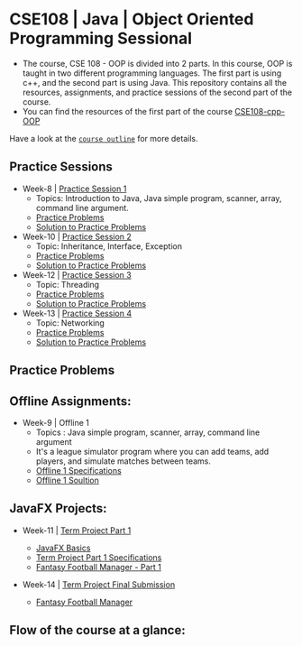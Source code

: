 
# CSE108 | Java | Object Oriented Programming Sessional

- The course, CSE 108 - OOP is divided into 2 parts. In this course, OOP is taught in two different programming languages. The first part is using c++, and the second part is using Java. This repository contains all the resources, assignments, and practice sessions of the second part of the course. 
- You can find the resources of the first part of the course [CSE108-cpp-OOP](https://github.com/MdRaihanSobhan/CSE-108--CPP--Object-Oriented-Programming-Sessional)

Have a look at the [`course outline`](/Course%20Outline.pdf) for more details.

## Practice Sessions
- Week-8 | [Practice Session 1](/Week%2008%20|%20Java%20Intro/)
  - Topics: Introduction to Java, Java simple program, scanner, array, command line argument.  
  - [Practice Problems](/Week%2008%20|%20Java%20Intro/Java_Practice_1/)
  - [Solution to Practice Problems](/Week%2008%20|%20Java%20Intro/Java%20Practice%20Solution/)
- Week-10 | [Practice Session 2](/Week%2010%20|%20Inheritance,%20Interface,%20Exception/)
  - Topic: Inheritance, Interface, Exception 
  - [Practice Problems](/Week%2010%20|%20Inheritance,%20Interface,%20Exception/Java_Practice_2/)
  - [Solution to Practice Problems](/Week%2010%20|%20Inheritance,%20Interface,%20Exception/Practice%20Solutions/)
- Week-12 | [Practice Session 3](/Week%2012%20|%20Threading/)
    - Topic: Threading
    - [Practice Problems](/Week%2012%20|%20Threading/Java%20Thread%20Practice/)
    - [Solution to Practice Problems](/Week%2012%20|%20Threading/Thread%20Practice%20Solution/)
- Week-13 | [Practice Session 4](/Week%2013%20|%20Networking%20/)
    - Topic: Networking
    - [Practice Problems](/Week%2013%20|%20Networking%20/JavaNetworkingPractice/)
    - [Solution to Practice Problems](/Week%2013%20|%20Networking%20/Networking%20Practice%20Solutions/)

## Practice Problems 

## Offline Assignments:
- Week-9 | Offline 1 
  - Topics : Java simple program, scanner, array, command line argument
  - It's a league simulator program where you can add teams, add players, and simulate matches between teams.
  - [Offline 1 Specifications](/Week%2009%20|%20%20League%20Simulator/Java_Offline%20_1_Files/)
  - [Offline 1 Soultion ](/Week%2009%20|%20%20League%20Simulator/Offline%201%20Solution/)


## JavaFX Projects:
- Week-11 | [Term Project Part 1](/Week%2011%20|%20JavaFX%20Project%20Part%201/)
  - [JavaFX Basics](/Week%2011%20|%20JavaFX%20Project%20Part%201/JavaFX/)
  - [Term Project Part 1 Specifications](/Week%2011%20|%20JavaFX%20Project%20Part%201/Java%20Term%20Project%20(Part%201)/)
  - [Fantasy Football Manager - Part 1](/Week%2011%20|%20JavaFX%20Project%20Part%201/Football%20Manager%20|%20Project%20Part%201%20Solution/)

- Week-14 | [Term Project Final Submission](/Week%2014%20|%20Fantasy%20Football%20Manager%20|%20JavaFX%20Term%20Project/)
  - [Fantasy Football Manager](/Week%2014%20|%20Fantasy%20Football%20Manager%20|%20JavaFX%20Term%20Project/)



## Flow of the course at a glance:
